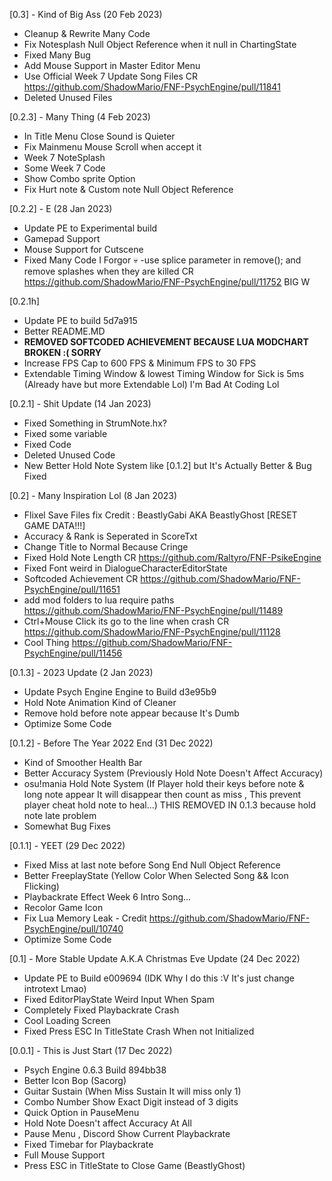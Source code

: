 [0.3] - Kind of Big Ass (20 Feb 2023)
- Cleanup & Rewrite Many Code
- Fix Notesplash Null Object Reference when it null in ChartingState
- Fixed Many Bug
- Add Mouse Support in Master Editor Menu
- Use Official Week 7 Update Song Files CR https://github.com/ShadowMario/FNF-PsychEngine/pull/11841
- Deleted Unused Files

[0.2.3] - Many Thing (4 Feb 2023)
- In Title Menu Close Sound is Quieter
- Fix Mainmenu Mouse Scroll when accept it
- Week 7 NoteSplash
- Some Week 7 Code
- Show Combo sprite Option
- Fix Hurt note & Custom note Null Object Reference

[0.2.2] - E (28 Jan 2023)
- Update PE to Experimental build
- Gamepad Support
- Mouse Support for Cutscene
- Fixed Many Code I Forgor :skull:
-use splice parameter in remove(); and remove splashes when they are killed CR https://github.com/ShadowMario/FNF-PsychEngine/pull/11752 BIG W

[0.2.1h]
- Update PE to build 5d7a915
- Better README.MD
- **REMOVED SOFTCODED ACHIEVEMENT BECAUSE LUA MODCHART BROKEN :( SORRY**
- Increase FPS Cap to 600 FPS & Minimum FPS to 30 FPS
- Extendable Timing Window & lowest Timing Window for Sick is 5ms (Already have but more Extendable Lol)
I'm Bad At Coding Lol

[0.2.1] - Shit Update (14 Jan 2023)
- Fixed Something in StrumNote.hx?
- Fixed some variable
- Fixed Code
- Deleted Unused Code
- New Better Hold Note System like [0.1.2] but It's Actually Better & Bug Fixed

[0.2] - Many Inspiration Lol (8 Jan 2023)
- Flixel Save Files fix Credit : BeastlyGabi AKA BeastlyGhost [RESET GAME DATA!!!]
- Accuracy & Rank is Seperated in ScoreTxt
- Change Title to Normal Because Cringe
- Fixed Hold Note Length CR https://github.com/Raltyro/FNF-PsikeEngine
- Fixed Font weird in DialogueCharacterEditorState
- Softcoded Achievement CR https://github.com/ShadowMario/FNF-PsychEngine/pull/11651
- add mod folders to lua require paths https://github.com/ShadowMario/FNF-PsychEngine/pull/11489
- Ctrl+Mouse Click its go to the line when crash CR https://github.com/ShadowMario/FNF-PsychEngine/pull/11128
- Cool Thing https://github.com/ShadowMario/FNF-PsychEngine/pull/11456

[0.1.3] - 2023 Update (2 Jan 2023)
- Update Psych Engine Engine to Build d3e95b9
- Hold Note Animation Kind of Cleaner
- Remove hold before note appear because It's Dumb
- Optimize Some Code

[0.1.2] - Before The Year 2022 End (31 Dec 2022)
- Kind of Smoother Health Bar
- Better Accuracy System (Previously Hold Note Doesn't Affect Accuracy)
- osu!mania Hold Note System (If Player hold their keys before note & long note appear It will disappear then count as miss , This prevent player cheat hold note to heal...) THIS REMOVED IN 0.1.3 because hold note late problem
- Somewhat Bug Fixes

[0.1.1] - YEET (29 Dec 2022)
- Fixed Miss at last note before Song End Null Object Reference
- Better FreeplayState (Yellow Color When Selected Song && Icon Flicking)
- Playbackrate Effect Week 6 Intro Song...
- Recolor Game Icon
- Fix Lua Memory Leak - Credit https://github.com/ShadowMario/FNF-PsychEngine/pull/10740
- Optimize Some Code

[0.1] - More Stable Update A.K.A Christmas Eve Update (24 Dec 2022)
- Update PE to Build e009694 (IDK Why I do this :V It's just change introtext Lmao)
- Fixed EditorPlayState Weird Input When Spam
- Completely Fixed Playbackrate Crash
- Cool Loading Screen
- Fixed Press ESC In TitleState Crash When not Initialized

[0.0.1] - This is Just Start (17 Dec 2022)
- Psych Engine 0.6.3 Build 894bb38
- Better Icon Bop (Sacorg)
- Guitar Sustain (When Miss Sustain It will miss only 1)
- Combo Number Show Exact Digit instead of 3 digits
- Quick Option in PauseMenu
- Hold Note Doesn't affect Accuracy At All
- Pause Menu , Discord Show Current Playbackrate
- Fixed Timebar for Playbackrate
- Full Mouse Support
- Press ESC in TitleState to Close Game (BeastlyGhost)